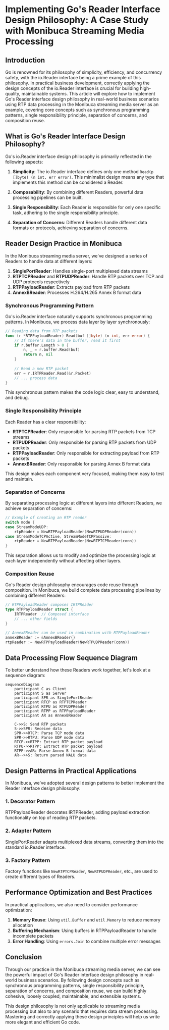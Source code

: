# Implementing Go's Reader Interface Design Philosophy: A Case Study with Monibuca Streaming Media Processing

## Introduction

Go is renowned for its philosophy of simplicity, efficiency, and concurrency safety, with the io.Reader interface being a prime example of this philosophy. In practical business development, correctly applying the design concepts of the io.Reader interface is crucial for building high-quality, maintainable systems. This article will explore how to implement Go's Reader interface design philosophy in real-world business scenarios using RTP data processing in the Monibuca streaming media server as an example, covering core concepts such as synchronous programming patterns, single responsibility principle, separation of concerns, and composition reuse.

## What is Go's Reader Interface Design Philosophy?

Go's io.Reader interface design philosophy is primarily reflected in the following aspects:

1. **Simplicity**: The io.Reader interface defines only one method `Read(p []byte) (n int, err error)`. This minimalist design means any type that implements this method can be considered a Reader.

2. **Composability**: By combining different Readers, powerful data processing pipelines can be built.

3. **Single Responsibility**: Each Reader is responsible for only one specific task, adhering to the single responsibility principle.

4. **Separation of Concerns**: Different Readers handle different data formats or protocols, achieving separation of concerns.

## Reader Design Practice in Monibuca

In the Monibuca streaming media server, we've designed a series of Readers to handle data at different layers:

1. **SinglePortReader**: Handles single-port multiplexed data streams
2. **RTPTCPReader** and **RTPUDPReader**: Handle RTP packets over TCP and UDP protocols respectively
3. **RTPPayloadReader**: Extracts payload from RTP packets
4. **AnnexBReader**: Processes H.264/H.265 Annex B format data

### Synchronous Programming Pattern

Go's io.Reader interface naturally supports synchronous programming patterns. In Monibuca, we process data layer by layer synchronously:

```go
// Reading data from RTP packets
func (r *RTPPayloadReader) Read(buf []byte) (n int, err error) {
    // If there's data in the buffer, read it first
    if r.buffer.Length > 0 {
        n, _ = r.buffer.Read(buf)
        return n, nil
    }
    
    // Read a new RTP packet
    err = r.IRTPReader.Read(&r.Packet)
    // ... process data
}
```

This synchronous pattern makes the code logic clear, easy to understand, and debug.

### Single Responsibility Principle

Each Reader has a clear responsibility:

- **RTPTCPReader**: Only responsible for parsing RTP packets from TCP streams
- **RTPUDPReader**: Only responsible for parsing RTP packets from UDP packets
- **RTPPayloadReader**: Only responsible for extracting payload from RTP packets
- **AnnexBReader**: Only responsible for parsing Annex B format data

This design makes each component very focused, making them easy to test and maintain.

### Separation of Concerns

By separating processing logic at different layers into different Readers, we achieve separation of concerns:

```go
// Example of creating an RTP reader
switch mode {
case StreamModeUDP:
    rtpReader = NewRTPPayloadReader(NewRTPUDPReader(conn))
case StreamModeTCPActive, StreamModeTCPPassive:
    rtpReader = NewRTPPayloadReader(NewRTPTCPReader(conn))
}
```

This separation allows us to modify and optimize the processing logic at each layer independently without affecting other layers.

### Composition Reuse

Go's Reader design philosophy encourages code reuse through composition. In Monibuca, we build complete data processing pipelines by combining different Readers:

```go
// RTPPayloadReader composes IRTPReader
type RTPPayloadReader struct {
    IRTPReader  // Composed interface
    // ... other fields
}

// AnnexBReader can be used in combination with RTPPayloadReader
annexBReader := &AnnexBReader{}
rtpReader := NewRTPPayloadReader(NewRTPUDPReader(conn))
```

## Data Processing Flow Sequence Diagram

To better understand how these Readers work together, let's look at a sequence diagram:

```mermaid
sequenceDiagram
    participant C as Client
    participant S as Server
    participant SPR as SinglePortReader
    participant RTCP as RTPTCPReader
    participant RTPU as RTPUDPReader
    participant RTPP as RTPPayloadReader
    participant AR as AnnexBReader

    C->>S: Send RTP packets
    S->>SPR: Receive data
    SPR->>RTCP: Parse TCP mode data
    SPR->>RTPU: Parse UDP mode data
    RTCP->>RTPP: Extract RTP packet payload
    RTPU->>RTPP: Extract RTP packet payload
    RTPP->>AR: Parse Annex B format data
    AR-->>S: Return parsed NALU data
```

## Design Patterns in Practical Applications

In Monibuca, we've adopted several design patterns to better implement the Reader interface design philosophy:

### 1. Decorator Pattern

RTPPayloadReader decorates IRTPReader, adding payload extraction functionality on top of reading RTP packets.

### 2. Adapter Pattern

SinglePortReader adapts multiplexed data streams, converting them into the standard io.Reader interface.

### 3. Factory Pattern

Factory functions like `NewRTPTCPReader`, `NewRTPUDPReader`, etc., are used to create different types of Readers.

## Performance Optimization and Best Practices

In practical applications, we also need to consider performance optimization:

1. **Memory Reuse**: Using `util.Buffer` and `util.Memory` to reduce memory allocation
2. **Buffering Mechanism**: Using buffers in RTPPayloadReader to handle incomplete packets
3. **Error Handling**: Using `errors.Join` to combine multiple error messages

## Conclusion

Through our practice in the Monibuca streaming media server, we can see the powerful impact of Go's Reader interface design philosophy in real-world business scenarios. By following design concepts such as synchronous programming patterns, single responsibility principle, separation of concerns, and composition reuse, we can build highly cohesive, loosely coupled, maintainable, and extensible systems.

This design philosophy is not only applicable to streaming media processing but also to any scenario that requires data stream processing. Mastering and correctly applying these design principles will help us write more elegant and efficient Go code.